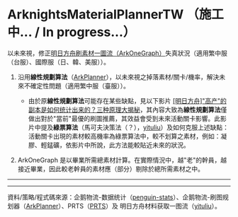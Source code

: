 # ArknightsMaterialPlannerTW （施工中... / In progress...）
以未來視，修正[明日方舟刷素材一圖流（ArkOneGraph）](https://aog.wiki/)失真狀況（適用繁中服（台服）、國際服（日、韓、美服））。
1. 沿用**線性規劃算法**（[ArkPlanner](https://github.com/penguin-statistics/ArkPlanner)），以未來視之掉落素材/關卡/機率，解決未來不確定性問題（適用繁中服（臺服））。
    - 由於原**線性規劃算法**可能存在某些缺點，見以下影片
[[明日方舟]"高产"的副本是如何统计出来的？三种原理大揭秘](https://www.bilibili.com/video/BV1pZ4y1g7QN)，其內容大致為**線性規劃算法**僅做出對於"當前"最優的刷圖推薦，其效益會受到未來活動關卡影響。此影片中提及**綠票算法**（馬可夫決策法（？），[yituliu](https://ark.yituliu.site/)）及如何克服上述缺點：活動關卡出現的素材較高機率為綠票算法中，較不划算之素材，例如：凝膠、輕錳礦，依影片中所說，此方法能較貼近未來的狀況。

2. ArkOneGraph 是以畢業所需總素材計算。在實際情況中，越"老"的幹員，越接近畢業，因此較老幹員的素材應（部分）剔除於總所需素材之中。
---




---
資料/策略/程式碼來源：企鹅物流-数据统计（[penguin-stats](https://penguin-stats.io/)）、企鹅物流-刷图规划器（[ArkPlanner](https://github.com/penguin-statistics/ArkPlanner)）、PRTS（[PRTS](https://prts.wiki)）及 明日方舟材料获取一图流（[yituliu](https://ark.yituliu.site/)）。